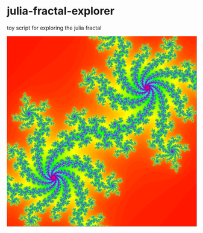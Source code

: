 # julia-fractal-explorer
toy script for exploring the julia fractal

![fractal](https://github.com/ajbucci/julia-fractal-explorer/blob/master/output-julia-fractal.png?raw=true)
